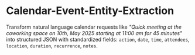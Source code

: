 # Calendar-Event-Entity-Extraction
Transform natural language calendar requests like *"Quick meeting at the coworking space on 10th, May 2025 starting at 11:00 am for 45 minutes"* into structured JSON with standardized fields: `action`, `date`, `time`, `attendees`, `location`, `duration`, `recurrence`, `notes`.
